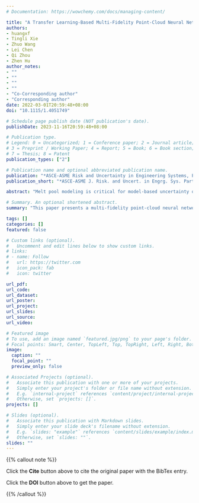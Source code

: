 ```yaml
---
# Documentation: https://wowchemy.com/docs/managing-content/

title: "A Transfer Learning-Based Multi-Fidelity Point-Cloud Neural Network Approach for Melt Pool Modeling in Additive Manufacturing"
authors:
- huangxf
- Tingli Xie
- Zhuo Wang
- Lei Chen
- Qi Zhou
- Zhen Hu
author_notes:
- ""
- ""
- ""
- ""
- "Co-Corresponding author"
- "Corresponding author"
date: 2022-03-01T20:59:48+08:00
doi: "10.1115/1.4051749"

# Schedule page publish date (NOT publication's date).
publishDate: 2023-11-16T20:59:48+08:00

# Publication type.
# Legend: 0 = Uncategorized; 1 = Conference paper; 2 = Journal article;
# 3 = Preprint / Working Paper; 4 = Report; 5 = Book; 6 = Book section;
# 7 = Thesis; 8 = Patent
publication_types: ["2"]

# Publication name and optional abbreviated publication name.
publication: "*ASCE-ASME Risk and Uncertainty in Engineering Systems, Part B: Mechanical Engineering, 8(1)*, 011104"
publication_short: "*ASCE-ASME J. Risk. and Uncert. in Engrg. Sys. Part B Mech. Engrg., 8(1)*, 011104"

abstract: "Melt pool modeling is critical for model-based uncertainty quantification (UQ) and quality control in metallic Additive Manufacturing (AM). Finite element (FE) simulation for thermal modeling in metal AM, however, is tedious and time-consuming. This paper presents a multi-fidelity point-cloud neural network method (MF-PointNN) for surrogate modeling of melt pool based on FE simulation data. It merges the feature representations of low-fidelity (LF) analytical model and high-fidelity (HF) FE simulation data through the theory of transfer learning (TL). A basic PointNN is firstly trained using LF data to construct correlation between the inputs and thermal field of analytical models. Then, the basic PointNN is updated and fine-tuned using the small size of HF data to build the MF-PointNN. The trained MF-PointNN allows for efficient mapping from input variables and spatial positions to thermal histories, and thereby efficiently predict the three-dimensional melt pool. Results of melt pool modeling of electron beam additive manufacturing (EBAM) of Ti-6Al-4V under uncertainty demonstrate the efficacy of the proposed approach."

# Summary. An optional shortened abstract.
summary: "This paper presents a multi-fidelity point-cloud neural network method (MF-PointNN) for surrogate modeling of melt pool based on FE simulation data."

tags: []
categories: []
featured: false

# Custom links (optional).
#   Uncomment and edit lines below to show custom links.
# links:
# - name: Follow
#   url: https://twitter.com
#   icon_pack: fab
#   icon: twitter

url_pdf:
url_code:
url_dataset:
url_poster:
url_project:
url_slides:
url_source:
url_video:

# Featured image
# To use, add an image named `featured.jpg/png` to your page's folder. 
# Focal points: Smart, Center, TopLeft, Top, TopRight, Left, Right, BottomLeft, Bottom, BottomRight.
image:
  caption: ""
  focal_point: ""
  preview_only: false

# Associated Projects (optional).
#   Associate this publication with one or more of your projects.
#   Simply enter your project's folder or file name without extension.
#   E.g. `internal-project` references `content/project/internal-project/index.md`.
#   Otherwise, set `projects: []`.
projects: []

# Slides (optional).
#   Associate this publication with Markdown slides.
#   Simply enter your slide deck's filename without extension.
#   E.g. `slides: "example"` references `content/slides/example/index.md`.
#   Otherwise, set `slides: ""`.
slides: ""
---
```


{{% callout note %}}

Click the **Cite** button above to cite the original paper with the BibTex entry.

Click the **DOI** button above to get the paper.

{{% /callout %}}